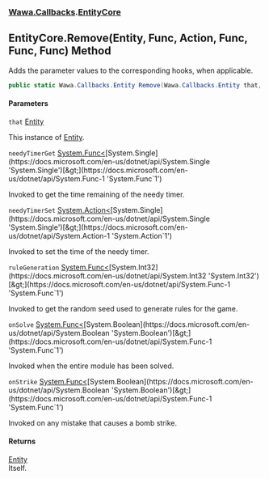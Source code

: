 ### [Wawa.Callbacks](Wawa.Callbacks.md 'Wawa.Callbacks').[EntityCore](EntityCore.md 'Wawa.Callbacks.EntityCore')

## EntityCore.Remove(Entity, Func<float>, Action<float>, Func<int>, Func<bool>, Func<bool>) Method

Adds the parameter values to the corresponding hooks, when applicable.

```csharp
public static Wawa.Callbacks.Entity Remove(Wawa.Callbacks.Entity that, System.Func<float> needyTimerGet=null, System.Action<float> needyTimerSet=null, System.Func<int> ruleGeneration=null, System.Func<bool> onSolve=null, System.Func<bool> onStrike=null);
```
#### Parameters

<a name='Wawa.Callbacks.EntityCore.Remove(Wawa.Callbacks.Entity,System.Func_float_,System.Action_float_,System.Func_int_,System.Func_bool_,System.Func_bool_).that'></a>

`that` [Entity](Entity.md 'Wawa.Callbacks.Entity')

This instance of [Entity](Entity.md 'Wawa.Callbacks.Entity').

<a name='Wawa.Callbacks.EntityCore.Remove(Wawa.Callbacks.Entity,System.Func_float_,System.Action_float_,System.Func_int_,System.Func_bool_,System.Func_bool_).needyTimerGet'></a>

`needyTimerGet` [System.Func&lt;](https://docs.microsoft.com/en-us/dotnet/api/System.Func-1 'System.Func`1')[System.Single](https://docs.microsoft.com/en-us/dotnet/api/System.Single 'System.Single')[&gt;](https://docs.microsoft.com/en-us/dotnet/api/System.Func-1 'System.Func`1')

Invoked to get the time remaining of the needy timer.

<a name='Wawa.Callbacks.EntityCore.Remove(Wawa.Callbacks.Entity,System.Func_float_,System.Action_float_,System.Func_int_,System.Func_bool_,System.Func_bool_).needyTimerSet'></a>

`needyTimerSet` [System.Action&lt;](https://docs.microsoft.com/en-us/dotnet/api/System.Action-1 'System.Action`1')[System.Single](https://docs.microsoft.com/en-us/dotnet/api/System.Single 'System.Single')[&gt;](https://docs.microsoft.com/en-us/dotnet/api/System.Action-1 'System.Action`1')

Invoked to set the time of the needy timer.

<a name='Wawa.Callbacks.EntityCore.Remove(Wawa.Callbacks.Entity,System.Func_float_,System.Action_float_,System.Func_int_,System.Func_bool_,System.Func_bool_).ruleGeneration'></a>

`ruleGeneration` [System.Func&lt;](https://docs.microsoft.com/en-us/dotnet/api/System.Func-1 'System.Func`1')[System.Int32](https://docs.microsoft.com/en-us/dotnet/api/System.Int32 'System.Int32')[&gt;](https://docs.microsoft.com/en-us/dotnet/api/System.Func-1 'System.Func`1')

Invoked to get the random seed used to generate rules for the game.

<a name='Wawa.Callbacks.EntityCore.Remove(Wawa.Callbacks.Entity,System.Func_float_,System.Action_float_,System.Func_int_,System.Func_bool_,System.Func_bool_).onSolve'></a>

`onSolve` [System.Func&lt;](https://docs.microsoft.com/en-us/dotnet/api/System.Func-1 'System.Func`1')[System.Boolean](https://docs.microsoft.com/en-us/dotnet/api/System.Boolean 'System.Boolean')[&gt;](https://docs.microsoft.com/en-us/dotnet/api/System.Func-1 'System.Func`1')

Invoked when the entire module has been solved.

<a name='Wawa.Callbacks.EntityCore.Remove(Wawa.Callbacks.Entity,System.Func_float_,System.Action_float_,System.Func_int_,System.Func_bool_,System.Func_bool_).onStrike'></a>

`onStrike` [System.Func&lt;](https://docs.microsoft.com/en-us/dotnet/api/System.Func-1 'System.Func`1')[System.Boolean](https://docs.microsoft.com/en-us/dotnet/api/System.Boolean 'System.Boolean')[&gt;](https://docs.microsoft.com/en-us/dotnet/api/System.Func-1 'System.Func`1')

Invoked on any mistake that causes a bomb strike.

#### Returns
[Entity](Entity.md 'Wawa.Callbacks.Entity')  
Itself.